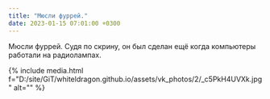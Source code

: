 ```yaml
---
title: "Мюсли фуррей."
date: 2023-01-15 07:01:00 +0300
---
```


Мюсли фуррей.
Судя по скрину, он был сделан ещё когда компьютеры работали на радиолампах.

{% include media.html f="D:/site/GiT/whiteldragon.github.io/assets/vk_photos/2/_c5PkH4UVXk.jpg" alt="" %}
